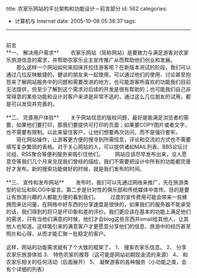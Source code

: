 title: 农家乐网站的平台架构和功能设计－前言部分
id: 562
categories:
  - 计算机与 Internet
date: 2005-10-08 05:36:37
tags:
---

<div id="msgcns!9697D6160EFEBC17!280" class="bvMsg"><div> </div>
<div>前言</div>
<div>
**一、 解决用户需求**
　　农家乐网站（简称网站）是要致力与满足游客对农家乐旅游信息的需求，并帮助农家乐业主宣传推广从而帮助他们创业和发展。
　　那么这样一个网站如何来招徕并拉住游客呢？在新版本测试的阶段，我们可以通过几位反映敏捷的，健谈的朋友来一起使用，可以通过他们的使用、讨论甚至抱怨来了解网站服务中的问题和需要改进的地方，也可能游客所喜欢的功能我们目前无法提供，但至少了解到这个需求对后续的开发是很有帮助的；也可能我们自己非常得意的某些功能和设计对客户来讲是非常不适的，通过这么几位朋友的试用，都是可以发现并完善的。</div>
<div> </div>
<div>**二、 完善用户体验**
　　关于网站信息的版权问题，最好是能满足浏览者的需要，如果他们要打印，那我们要提供可打印的页面；如果要COPY图片或者文字，也不需要有限制。以此来留住客户，让他们想要再次访问，而不是强行套牢。
　　简化网站操作，让游客更方便的搜寻到所需信息，评论和交流的方式也不需要填写复杂繁琐的表格。对于关心网站的人，可以提供诸如MAIL列表、BBS论坛讨论组、RSS聚合等便利服务来吸引住他们。
　　网站应该尽早发布出来，没人愿意空等我们几个月来兑现我们曾经的描绘，我们不需要把设计中所有的功能都完善好才发布。新的搜索功能做好的时候，就是我们发布的时间。</div>
<div> </div>
<div>**三、 宣传和发布网站**
　　发布时，我们可以先通过网络来推广，先在旅游类型的论坛和BLOG中留言。第二步是针对性的俱乐部和传统媒体中宣传。目的是要让有旅游兴趣的人都能方便的看到我们。
　　过度的宣传费用可能会带来一些蜂拥而来访问量，在网络中好东西的分享速度是很快的，如果我们的服务器不能承受的话，我们得到的将只是坏印象和差的评价。我们更应该在基本的功能上满足他们的需求，只有当他们满意的时候，他们才会blog这些东西并email给其他人，让其他人也知道。这样吸引来的满意客户才更愿意分享他们的信息、旅游中的经历甚至照片和心得，从而才能汇聚一批稳定的客户。</div>
<div> </div>
<div>这样，网站的功能需求就有了个大致的框架了。
1、 搜索农家乐信息。
2、 分享农家乐旅游体验
3、 特色农家的推荐（这可能是网站初期现金流的来源）
4、 和农家乐相关的任何活动（后面展开）
5、 凝聚游客的各种服务（小功能之类，会有个详细的列表）</div></div>